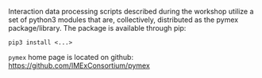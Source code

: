 Interaction data processing scripts described during the workshop utilize 
a set of python3 modules that are, collectively, distributed as the pymex 
package/library. The package is available through pip:

```pip3 install <...>``` 

```pymex``` home page is located on github:  https://github.com/IMExConsortium/pymex



